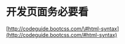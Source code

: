# 开发页面务必要看



[http://codeguide.bootcss.com/\#html-syntax](http://codeguide.bootcss.com/#html-syntax)

